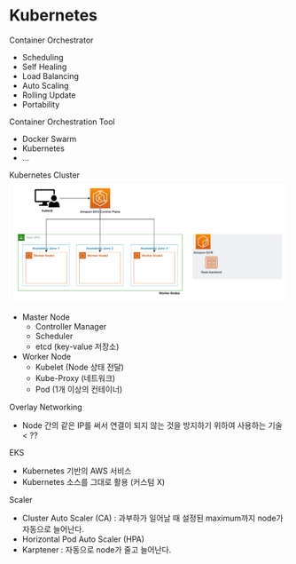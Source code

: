 # Kubernetes

Container Orchestrator
- Scheduling
- Self Healing
- Load Balancing
- Auto Scaling
- Rolling Update
- Portability

Container Orchestration Tool
- Docker Swarm
- Kubernetes
- ...

Kubernetes Cluster
![image](./Kubernetes1.png)

- Master Node
    - Controller Manager
    - Scheduler
    - etcd (key-value 저장소)
- Worker Node
    - Kubelet (Node 상태 전달)
    - Kube-Proxy (네트워크)
    - Pod (1개 이상의 컨테이너)

Overlay Networking
- Node 간의 같은 IP를 써서 연결이 되지 않는 것을 방지하기 위하여 사용하는 기술 < ??

EKS
- Kubernetes 기반의 AWS 서비스
- Kubernetes 소스를 그대로 활용 (커스텀 X)

Scaler
- Cluster Auto Scaler (CA) : 과부하가 일어날 때 설정된 maximum까지 node가 자동으로 늘어난다.
- Horizontal Pod Auto Scaler (HPA)
- Karptener : 자동으로 node가 줄고 늘어난다.